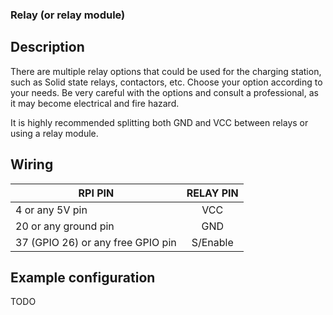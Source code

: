 ### Relay (or relay module)

## Description

There are multiple relay options that could be used for the charging station, such as Solid state relays, contactors,
etc. Choose your option according to your needs. Be very careful with the options and consult a professional, as it may
become electrical and fire hazard.

It is highly recommended splitting both GND and VCC between relays or using a relay module.

## Wiring

| RPI PIN                           | RELAY PIN | 
|-----------------------------------|:---------:|
| 4 or any 5V pin                   |    VCC    | 
| 20 or any ground pin              |    GND    |  
| 37 (GPIO 26) or any free GPIO pin | S/Enable  |  

## Example configuration

TODO